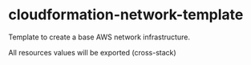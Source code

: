# cloudformation-network-template
Template to create a base AWS network infrastructure.

All resources values will be exported (cross-stack)
